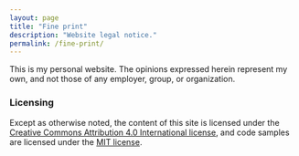 ```yaml
---
layout: page
title: "Fine print"
description: "Website legal notice."
permalink: /fine-print/
---
```


This is my personal website. The opinions expressed herein represent my own, and not those of any employer, group, or organization.

### Licensing

Except as otherwise noted, the content of this site is licensed under the <a rel="license cc:license" href="//creativecommons.org/licenses/by/4.0/">Creative Commons Attribution 4.0 International license</a>, and code samples are licensed under the <a rel="license" href="//raw.githubusercontent.com/MilanAryal/milanaryal.github.io/master/LICENSE">MIT license</a>.
